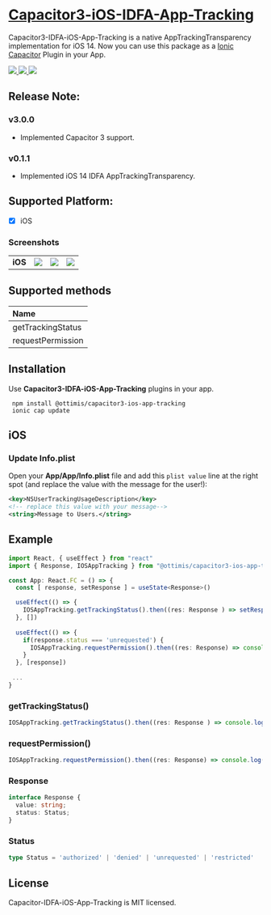 
# [Capacitor3-iOS-IDFA-App-Tracking](https://github.com/ottimis/capacitor3-ios-app-tracking) 

Capacitor3-IDFA-iOS-App-Tracking is a native AppTrackingTransparency implementation for iOS 14. Now you can use this package as a [Ionic Capacitor](https://capacitor.ionicframework.com) Plugin in your App.

<!-- Badges -->
<a href="https://npmjs.com/package/capacitor-ios-app-tracking">
  <img src="https://badgen.net/npm/v/capacitor-ios-app-tracking">
</a>
<a href="https://npmjs.com/package/capacitor-ios-app-tracking">
  <img src="https://badgen.net/npm/dt/capacitor-ios-app-tracking">
</a>
<a href="https://npmjs.com/package/capacitor-ios-app-tracking">
  <img src="https://badgen.net/npm/license/capacitor-ios-app-tracking">
</a>

## Release Note:

### v3.0.0
- Implemented Capacitor 3 support.

### v0.1.1
- Implemented iOS 14 IDFA AppTrackingTransparency.

## Supported Platform:
- [x] iOS

### Screenshots
|  |  |  |  |
|:-----------------|:------------------:|:------------------:|:------------------:|
| **iOS** | ![](https://iwatchfreetv.live/IMG_2748.PNG) | ![](https://iwatchfreetv.live/IMG_2749.PNG) | ![](https://iwatchfreetv.live/IMG_2750.PNG) 


<!--
## Other Plugins:
| Plugins                                             | Android | iOS | Electron | PWA |
| :-------------------------------------------------- | :------ | :-- | :------- | :-- |
| [AdMob Native](https://github.com/migtam628/capacitor-admob-native) | ✅      |✅  | ❌       | ❌  |
-->



## Supported methods
| Name              |
| :---------------- |
| getTrackingStatus |
| requestPermission |  

## Installation

Use **Capacitor3-IDFA-iOS-App-Tracking** plugins in your app.

```console
 npm install @ottimis/capacitor3-ios-app-tracking
 ionic cap update
```

## iOS

### Update **Info.plist**

Open your **App/App/Info.plist** file and add this `plist value` line at the right spot (and replace the value with the message for the user!):

````xml
<key>NSUserTrackingUsageDescription</key>
<!-- replace this value with your message-->
<string>Message to Users.</string>
````

## Example
```typescript
import React, { useEffect } from "react"
import { Response, IOSAppTracking } from "@ottimis/capacitor3-ios-app-tracking";

const App: React.FC = () => {
  const [ response, setResponse ] = useState<Response>()

  useEffect(() => {
    IOSAppTracking.getTrackingStatus().then((res: Response ) => setResponse(res))
  }, [])
  
  useEffect(() => {
    if(response.status === 'unrequested') {
      IOSAppTracking.requestPermission().then((res: Response) => console.log(res))
    }
  }, [response])
 
 ...
}
```
### getTrackingStatus()
```typescript
IOSAppTracking.getTrackingStatus().then((res: Response ) => console.log(res))
```
### requestPermission()
```typescript
IOSAppTracking.requestPermission().then((res: Response) => console.log(res))
```
### Response
```typescript
interface Response {
  value: string;
  status: Status;
}
```
### Status
```typescript
type Status = 'authorized' | 'denied' | 'unrequested' | 'restricted' 
```


## License

Capacitor-IDFA-iOS-App-Tracking is MIT licensed.

